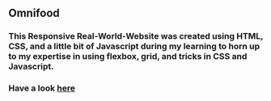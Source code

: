 ## Omnifood
### This Responsive Real-World-Website was created using HTML, CSS, and a little bit of Javascript during my learning to horn up to my expertise in using flexbox, grid, and tricks in CSS and Javascript.

### Have a look [here](https://omnifood-saisapura.netlify.app/)
 
